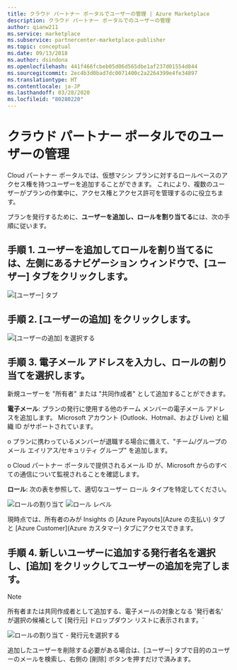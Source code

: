 ```yaml
---
title: クラウド パートナー ポータルでユーザーの管理 | Azure Marketplace
description: クラウド パートナー ポータルでのユーザーの管理
author: qianw211
ms.service: marketplace
ms.subservice: partnercenter-marketplace-publisher
ms.topic: conceptual
ms.date: 09/13/2018
ms.author: dsindona
ms.openlocfilehash: 441f466fcbeb05d06d565dbe1af237d01554d844
ms.sourcegitcommit: 2ec4b3d0bad7dc0071400c2a2264399e4fe34897
ms.translationtype: HT
ms.contentlocale: ja-JP
ms.lasthandoff: 03/28/2020
ms.locfileid: "80280220"
---
```

<a name="managing-users-on-cloud-partner-portal"></a>クラウド パートナー ポータルでのユーザーの管理
======================================

Cloud パートナー ポータルでは、仮想マシン プランに対するロールベースのアクセス権を持つユーザーを追加することができます。 これにより、複数のユーザーがプランの作業中に、アクセス権とアクセス許可を管理するのに役立ちます。

プランを発行するために、**ユーザーを追加し、ロールを割り当てる**には、次の手順に従います。

<a name="step-1-to-add-users-and-assign-roles-click-the-users-tab-on-the-left-side-navigation-pane"></a>手順 1. ユーザーを追加してロールを割り当てるには、左側にあるナビゲーション ウィンドウで、[ユーザー] タブをクリックします。
--------------------------------------------------------------------------------------------

![[ユーザー] タブ](./media/cloud-partner-portal-how-to-manage-users/userstab.png)

<a name="step-2-click-add-user"></a>手順 2. [ユーザーの追加] をクリックします。
-----------------------

![[ユーザーの追加] を選択する](./media/cloud-partner-portal-how-to-manage-users/adduser.png)

<a name="step-3-type-email-address-and-select-a-role-assignment"></a>手順 3. 電子メール アドレスを入力し、ロールの割り当てを選択します。
--------------------------------------------------------

新規ユーザーを "所有者" または "共同作成者" として追加することができます。

**電子メール**: プランの発行に使用する他のチーム メンバーの電子メール アドレスを追加します。 Microsoft アカウント (Outlook、Hotmail、および Live) と組織 ID がサポートされています。

o プランに携わっているメンバーが退職する場合に備えて、"チーム/グループのメール エイリアス/セキュリティ グループ" を追加します。

o Cloud パートナー ポータルで提供されるメール ID が、Microsoft からのすべての通信について監視されることを確認します。

**ロール**: 次の表を参照して、適切なユーザー ロール タイプを特定してください。

![ロールの割り当て](./media/cloud-partner-portal-how-to-manage-users/assignrole.png)
![ロール レベル](./media/cloud-partner-portal-how-to-manage-users/roleaccesslevel.png)

現時点では、所有者のみが Insights の [Azure Payouts]\(Azure の支払い\) タブと [Azure Customer]\(Azure カスタマー\) タブにアクセスできます。

<a name="step-4-select-the-publisher-name-you-want-to-add-to-the-new-user-then-click-add-to-complete-user-addition"></a>手順 4. 新しいユーザーに追加する発行者名を選択し、[追加] をクリックしてユーザーの追加を完了します。
----------------------------------------------------------------------------------------------------------------------------

> [!NOTE]
> 所有者または共同作成者として追加する、電子メールの対象となる '発行者名' が選択の候補として [発行元] ドロップダウン リストに表示されます。`

![ロールの割り当て - 発行元を選択する](./media/cloud-partner-portal-how-to-manage-users/assignselectpublisher.png)

追加したユーザーを削除する必要がある場合は、[ユーザー] タブで目的のユーザーのメールを検索し、右側の [削除] ボタンを押すだけで済みます。
